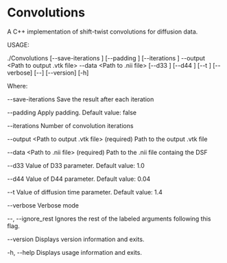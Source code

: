 # Convolutions

A C++ implementation of shift-twist convolutions for diffusion data.

USAGE: 

   ./Convolutions  [--save-iterations <Save-Iterations>] [--padding <Apply
                   padding>] [--iterations <Iterations>] --output <Path to
                   output .vtk file> --data <Path to .nii file> [--d33
                   <Value of D33 parameter>] [--d44 <Value of D44
                   parameter>] [--t <Value of diffusion time parameter>]
                   [--verbose] [--] [--version] [-h]


Where: 

   --save-iterations <Save-Iterations>
     Save the result after each iteration

   --padding <Apply padding>
     Apply padding. Default value: false

   --iterations <Iterations>
     Number of convolution iterations

   --output <Path to output .vtk file>
     (required)  Path to the output .vtk file

   --data <Path to .nii file>
     (required)  Path to the .nii file containg the DSF

   --d33 <Value of D33 parameter>
     Value of D33 parameter. Default value: 1.0

   --d44 <Value of D44 parameter>
     Value of D44 parameter. Default value: 0.04

   --t <Value of diffusion time parameter>
     Value of diffusion time parameter. Default value: 1.4

   --verbose
     Verbose mode

   --,  --ignore_rest
     Ignores the rest of the labeled arguments following this flag.

   --version
     Displays version information and exits.

   -h,  --help
     Displays usage information and exits.
